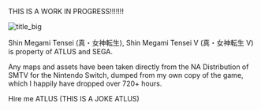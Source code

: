 THIS IS A WORK IN PROGRESS!!!!!!!


![title_big](https://github.com/The-NinToaster/smtv-interactive-map/assets/31828869/fdd442d9-8ba0-4feb-aca1-3f87859509cd)


Shin Megami Tensei (真・女神転生), Shin Megami Tensei V (真・女神転生 V) is property of ATLUS and SEGA.

Any maps and assets have been taken directly from the NA Distribution of SMTV for the Nintendo Switch, dumped from my own copy of the game, which I happily have dropped over 720+ hours.

Hire me ATLUS (THIS IS A JOKE ATLUS)
